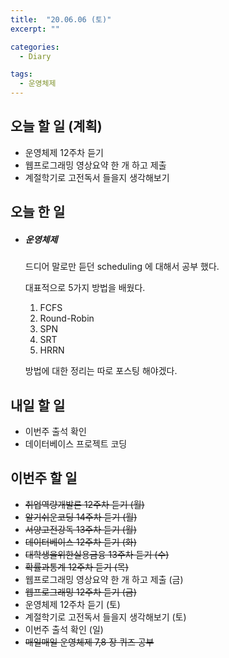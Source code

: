 ```yaml
---
title:  "20.06.06 (토)"
excerpt: ""

categories:
  - Diary

tags:
  - 운영체제
---
```


## 오늘 할 일 (계획)

- 운영체제 12주차 듣기
- 웹프로그래밍 영상요약 한 개 하고 제출
- 계절학기로 고전독서 들을지 생각해보기

## 오늘 한 일

- ##### 운영체제

  드디어 말로만 듣던 scheduling 에 대해서 공부 했다.

  대표적으로 5가지 방법을 배웠다.

  1. FCFS
  2. Round-Robin
  3. SPN
  4. SRT
  5. HRRN

  방법에 대한 정리는 따로 포스팅 해야겠다.


## 내일 할 일

- 이번주 출석 확인
- 데이터베이스 프로젝트 코딩

## 이번주 할 일

- ~~취업역량개발론 12주차 듣기 (월)~~
- ~~알기쉬운코딩 14주차 듣기 (월)~~
- ~~서양고전강독 13주차 듣기 (월)~~
- ~~데이터베이스 12주차 듣기 (화)~~
- ~~대학생을위한실용금융 13주차 듣기 (수)~~
- ~~확률과통계 12주차 듣기 (목)~~
- 웹프로그래밍 영상요약 한 개 하고 제출 (금)
- ~~웹프로그래밍 12주차 듣기 (금)~~
- 운영체제 12주차 듣기 (토)
- 계절학기로 고전독서 들을지 생각해보기 (토)
- 이번주 출석 확인 (일)
- ~~매일매일 운영체제 7,8 장 퀴즈 공부~~
